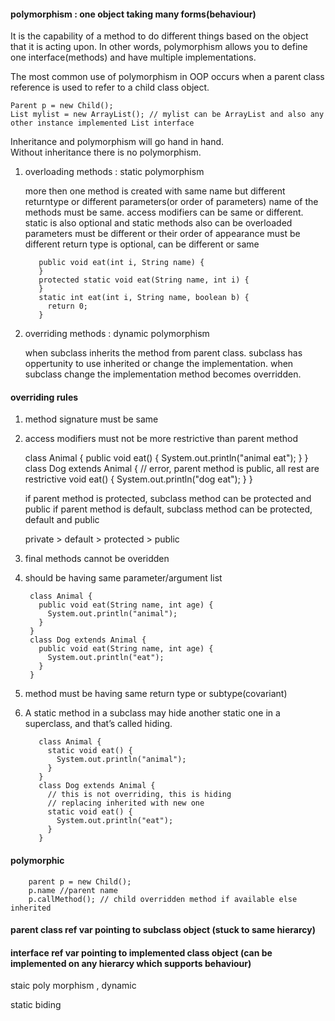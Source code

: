 #### polymorphism : one object taking many forms(behaviour)

It is the capability of a method to do different things based on the object that it is acting upon. 
In other words, polymorphism allows you to define one interface(methods) and have multiple implementations.

The most common use of polymorphism in OOP occurs when a parent class reference is used to refer to a child class object.  
  
    Parent p = new Child();
    List mylist = new ArrayList(); // mylist can be ArrayList and also any other instance implemented List interface

Inheritance and polymorphism will go hand in hand.  
Without inheritance there is no polymorphism.


1. overloading methods : static polymorphism
    
      more then one method is created with same name but different returntype or different parameters(or order of parameters)
      name of the methods must be same.
      access modifiers can be same or different.
      static is also optional and static methods also can be overloaded
      parameters must be different or their order of appearance must be different
      return type is optional, can be different or same
      

          public void eat(int i, String name) {
          }
          protected static void eat(String name, int i) {
          }
          static int eat(int i, String name, boolean b) {
            return 0;
          }

2. overriding methods : dynamic polymorphism

      when subclass inherits the method from parent class.
      subclass has oppertunity to use inherited or change the implementation.
      when subclass change the implementation method becomes overridden.
      
#### overriding rules
        
1. method signature must be same
2. access modifiers must not be more restrictive than parent method
  
      class Animal {
        public void eat() {
          System.out.println("animal eat");
        }
      }
      class Dog extends Animal {
        // error, parent method is public, all rest are restrictive
        void eat() {
          System.out.println("dog eat");
        }
      }

      if parent method is protected, subclass method can be protected and public
      if parent method is default, subclass method can be protected, default and public

      private > default > protected > public

3. final methods cannot be overidden
4. should be having same parameter/argument list   

        class Animal {
          public void eat(String name, int age) {
            System.out.println("animal");
          }
        }
        class Dog extends Animal {
          public void eat(String name, int age) {
            System.out.println("eat");
          }
        }

5. method must be having same return type or subtype(covariant)
6. A static method in a subclass may hide another static one in a superclass, and that’s called hiding.

          class Animal {
            static void eat() {
              System.out.println("animal");
            }
          }
          class Dog extends Animal {
            // this is not overriding, this is hiding
            // replacing inherited with new one
            static void eat() {
              System.out.println("eat");
            }
          }

#### polymorphic

        parent p = new Child();
        p.name //parent name
        p.callMethod(); // child overridden method if available else inherited


#### parent class ref var pointing to subclass object  (stuck to same hierarcy)

#### interface ref var pointing to implemented class object  (can be implemented on any hierarcy which supports behaviour)

staic poly morphism , dynamic  

static biding  
